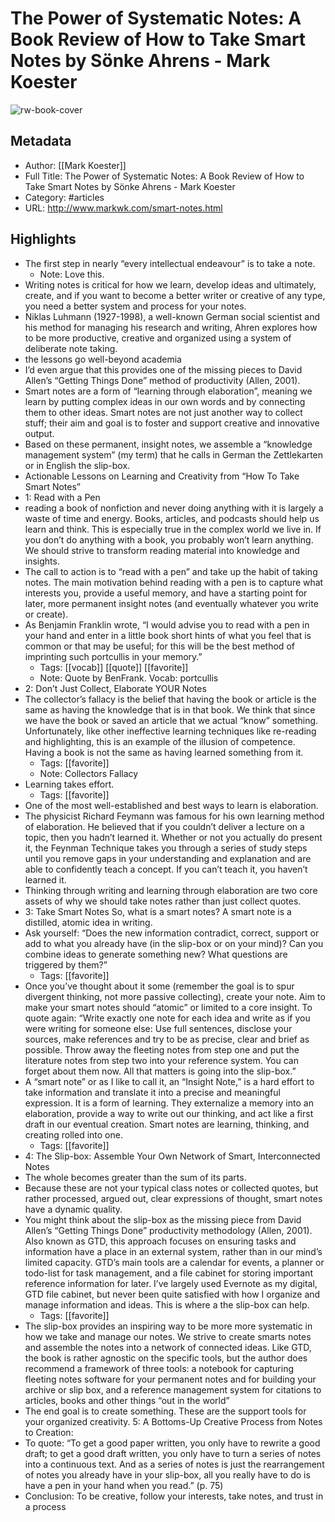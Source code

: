 # The Power of Systematic Notes: A Book Review of How to Take Smart Notes by Sönke Ahrens - Mark Koester

![rw-book-cover](https://readwise-assets.s3.amazonaws.com/static/images/article4.6bc1851654a0.png)

## Metadata
- Author: [[Mark Koester]]
- Full Title: The Power of Systematic Notes: A Book Review of How to Take Smart Notes by Sönke Ahrens - Mark Koester
- Category: #articles
- URL: http://www.markwk.com/smart-notes.html

## Highlights
- The first step in nearly “every intellectual endeavour” is to take a note.
    - Note: Love this.
- Writing notes is critical for how we learn, develop ideas and ultimately, create, and if you want to become a better writer or creative of any type, you need a better system and process for your notes.
- Niklas Luhmann (1927-1998), a well-known German social scientist and his method for managing his research and writing, Ahren explores how to be more productive, creative and organized using a system of deliberate note taking.
- the lessons go well-beyond academia
- I’d even argue that this provides one of the missing pieces to David Allen’s “Getting Things Done” method of productivity (Allen, 2001).
- Smart notes are a form of “learning through elaboration”, meaning we learn by putting complex ideas in our own words and by connecting them to other ideas. Smart notes are not just another way to collect stuff; their aim and goal is to foster and support creative and innovative output.
- Based on these permanent, insight notes, we assemble a “knowledge management system” (my term) that he calls in German the Zettlekarten or in English the slip-box.
- Actionable Lessons on Learning and Creativity from “How To Take Smart Notes”
- 1: Read with a Pen
- reading a book of nonfiction and never doing anything with it is largely a waste of time and energy. Books, articles, and podcasts should help us learn and think. This is especially true in the complex world we live in. If you don’t do anything with a book, you probably won’t learn anything. We should strive to transform reading material into knowledge and insights.
- The call to action is to “read with a pen” and take up the habit of taking notes. The main motivation behind reading with a pen is to capture what interests you, provide a useful memory, and have a starting point for later, more permanent insight notes (and eventually whatever you write or create).
- As Benjamin Franklin wrote, “I would advise you to read with a pen in your hand and enter in a little book short hints of what you feel that is common or that may be useful; for this will be the best method of imprinting such portcullis in your memory.”
    - Tags: [[vocab]] [[quote]] [[favorite]] 
    - Note: Quote by BenFrank. Vocab: portcullis
- 2: Don’t Just Collect, Elaborate YOUR Notes
- The collector’s fallacy is the belief that having the book or article is the same as having the knowledge that is in that book. We think that since we have the book or saved an article that we actual “know” something. Unfortunately, like other ineffective learning techniques like re-reading and highlighting, this is an example of the illusion of competence. Having a book is not the same as having learned something from it.
    - Tags: [[favorite]] 
    - Note: Collectors Fallacy
- Learning takes effort.
    - Tags: [[favorite]] 
- One of the most well-established and best ways to learn is elaboration.
- The physicist Richard Feymann was famous for his own learning method of elaboration. He believed that if you couldn’t deliver a lecture on a topic, then you hadn’t learned it. Whether or not you actually do present it, the Feynman Technique takes you through a series of study steps until you remove gaps in your understanding and explanation and are able to confidently teach a concept. If you can’t teach it, you haven’t learned it.
- Thinking through writing and learning through elaboration are two core assets of why we should take notes rather than just collect quotes.
- 3: Take Smart Notes
  So, what is a smart notes? A smart note is a distilled, atomic idea in writing.
- Ask yourself:
  “Does the new information contradict, correct, support or add to what you already have (in the slip-box or on your mind)? Can you combine ideas to generate something new? What questions are triggered by them?”
    - Tags: [[favorite]] 
- Once you’ve thought about it some (remember the goal is to spur divergent thinking, not more passive collecting), create your note.
  Aim to make your smart notes should “atomic” or limited to a core insight. To quote again:
  “Write exactly one note for each idea and write as if you were writing for someone else: Use full sentences, disclose your sources, make references and try to be as precise, clear and brief as possible. Throw away the fleeting notes from step one and put the literature notes from step two into your reference system. You can forget about them now. All that matters is going into the slip-box.”
- A “smart note” or as I like to call it, an “Insight Note,” is a hard effort to take information and translate it into a precise and meaningful expression. It is a form of learning. They externalize a memory into an elaboration, provide a way to write out our thinking, and act like a first draft in our eventual creation. Smart notes are learning, thinking, and creating rolled into one.
    - Tags: [[favorite]] 
- 4: The Slip-box: Assemble Your Own Network of Smart, Interconnected Notes
- The whole becomes greater than the sum of its parts.
- Because these are not your typical class notes or collected quotes, but rather processed, argued out, clear expressions of thought, smart notes have a dynamic quality.
- You might think about the slip-box as the missing piece from David Allen’s “Getting Things Done” productivity methodology (Allen, 2001). Also known as GTD, this approach focuses on ensuring tasks and information have a place in an external system, rather than in our mind’s limited capacity. GTD’s main tools are a calendar for events, a planner or todo-list for task management, and a file cabinet for storing important reference information for later. I’ve largely used Evernote as my digital, GTD file cabinet, but never been quite satisfied with how I organize and manage information and ideas. This is where a the slip-box can help.
    - Tags: [[favorite]] 
- The slip-box provides an inspiring way to be more more systematic in how we take and manage our notes. We strive to create smarts notes and assemble the notes into a network of connected ideas. Like GTD, the book is rather agnostic on the specific tools, but the author does recommend a framework of three tools:
  a notebook for capturing fleeting notes
  software for your permanent notes and for building your archive or slip box, and
  a reference management system for citations to articles, books and other things “out in the world”
- The end goal is to create something. These are the support tools for your organized creativity.
  5: A Bottoms-Up Creative Process from Notes to Creation:
- To quote:
  “To get a good paper written, you only have to rewrite a good draft; to get a good draft written, you only have to turn a series of notes into a continuous text. And as a series of notes is just the rearrangement of notes you already have in your slip-box, all you really have to do is have a pen in your hand when you read.” (p. 75)
- Conclusion: To be creative, follow your interests, take notes, and trust in a process

